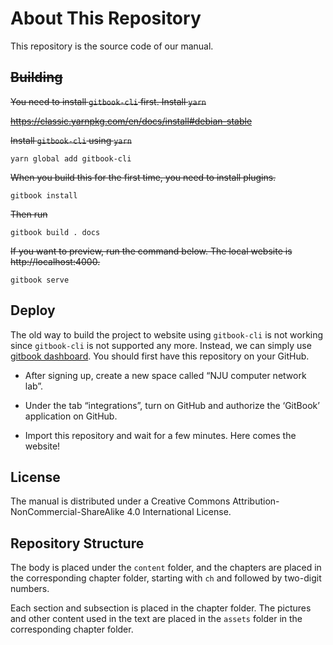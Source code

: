 # About This Repository

This repository is the source code of our manual.

## ~~Building~~

~~You need to install `gitbook-cli` first. Install `yarn`~~

~~https://classic.yarnpkg.com/en/docs/install#debian-stable~~

~~Install `gitbook-cli` using `yarn`~~

```
yarn global add gitbook-cli
```

~~When you build this for the first time, you need to install plugins.~~

```
gitbook install
```

~~Then run~~

```
gitbook build . docs
```

~~If you want to preview, run the command below. The local website is http://localhost:4000.~~

```
gitbook serve
```

## Deploy

The old way to build the project to website using `gitbook-cli` is not working since `gitbook-cli` is not supported any more. Instead, we can simply use [gitbook dashboard](https://app.gitbook.com).  You should first have this repository on your GitHub. 

- After signing up, create a new space called “NJU computer network lab”. 

- Under the tab “integrations”, turn on GitHub and authorize the ‘GitBook’ application on GitHub.
- Import this repository and wait for a few minutes. Here comes the website!

## License

The manual is distributed under a Creative Commons Attribution-NonCommercial-ShareAlike 4.0 International License.

## Repository Structure

The body is placed under the `content` folder, and the chapters are placed in the corresponding chapter folder, starting with `ch` and followed by two-digit numbers.

Each section and subsection is placed in the chapter folder. The pictures and other content used in the text are placed in the `assets` folder in the corresponding chapter folder.
